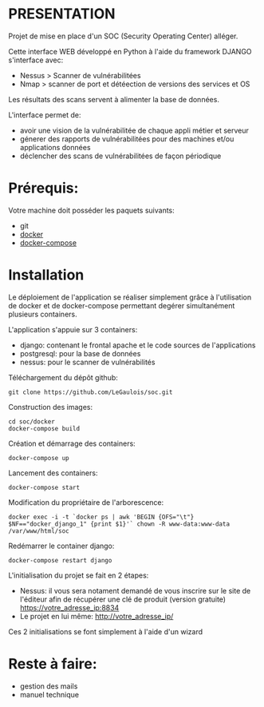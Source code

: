 # PRESENTATION
Projet de mise en place d'un SOC (Security Operating Center) alléger.
  
Cette interface WEB développé en Python à l'aide du framework DJANGO s'interface avec:
  - Nessus > Scanner de vulnérabilitées
  - Nmap > scanner de port et détéection de versions des services et OS 


Les résultats des scans servent à alimenter la base de données.
  
L'interface permet de:
  - avoir une vision de la vulnérabilitée de chaque appli métier et serveur
  - génerer des rapports de vulnérabilitées pour des machines et/ou applications données
  - déclencher des scans de vulnérabilitées de façon périodique
  
  
# Prérequis:
Votre machine doit posséder les paquets suivants: 
  - git
  - [docker](https://docs.docker.com/engine/installation/)
  - [docker-compose](https://docs.docker.com/compose/install/)
  
  
# Installation
Le déploiement de l'application se réaliser simplement grâce à l'utilisation de docker et de docker-compose permettant degérer simultanément plusieurs containers.

L'application s'appuie sur 3 containers:
  - django: contenant le frontal apache et le code sources de l'applications
  - postgresql: pour la base de données
  - nessus: pour le scanner de vulnérabilités



Téléchargement du dépôt github:
```
git clone https://github.com/LeGaulois/soc.git
```

Construction des images:
```
cd soc/docker
docker-compose build
```

Création et démarrage des containers:
```
docker-compose up
```

Lancement des containers:
```
docker-compose start
```

Modification du propriétaire de l'arborescence:
```
docker exec -i -t `docker ps | awk 'BEGIN {OFS="\t"} $NF=="docker_django_1" {print $1}'` chown -R www-data:www-data /var/www/html/soc
```

Redémarrer le container django:
```
docker-compose restart django
```


L'initialisation du projet se fait en 2 étapes:
  - Nessus: il vous sera notament demandé de vous inscrire sur le site de l'éditeur afin de récupérer une clé de produit (version gratuite)
        [https://votre_adresse_ip:8834](https://votre_adresse_ip:8834)
  - Le projet en lui même: [http://votre_adresse_ip/](http://votre_adresse_ip/)

Ces 2 initialisations se font simplement à l'aide d'un wizard


  
# Reste à faire:
  - gestion des mails
  - manuel technique


